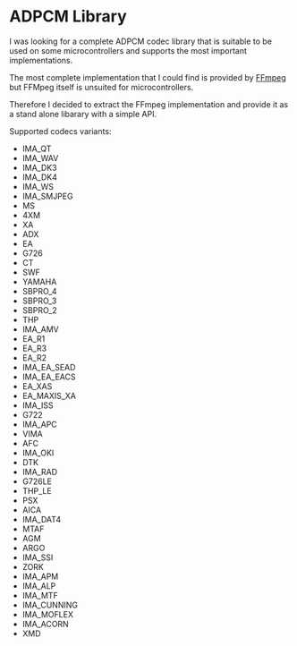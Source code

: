 # ADPCM Library

I was looking for a complete ADPCM codec library that is suitable to be used on some microcontrollers and supports the most important implementations.

The most complete implementation that I could find is provided by [FFmpeg](https://ffmpeg.org/) but FFMpeg itself is unsuited for microcontrollers.

Therefore I decided to extract the FFmpeg implementation and provide it as a stand alone libarary with a simple API.

Supported codecs variants:

  - IMA_QT 
  - IMA_WAV
  - IMA_DK3
  - IMA_DK4
  - IMA_WS
  - IMA_SMJPEG
  - MS
  - 4XM
  - XA
  - ADX
  - EA
  - G726
  - CT
  - SWF
  - YAMAHA
  - SBPRO_4
  - SBPRO_3
  - SBPRO_2
  - THP
  - IMA_AMV
  - EA_R1
  - EA_R3
  - EA_R2
  - IMA_EA_SEAD
  - IMA_EA_EACS
  - EA_XAS
  - EA_MAXIS_XA
  - IMA_ISS
  - G722
  - IMA_APC
  - VIMA
  - AFC
  - IMA_OKI
  - DTK
  - IMA_RAD
  - G726LE
  - THP_LE
  - PSX
  - AICA
  - IMA_DAT4
  - MTAF
  - AGM
  - ARGO
  - IMA_SSI
  - ZORK
  - IMA_APM
  - IMA_ALP
  - IMA_MTF
  - IMA_CUNNING
  - IMA_MOFLEX
  - IMA_ACORN
  - XMD


